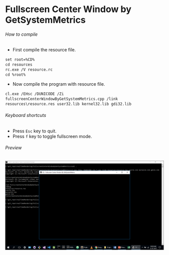 # Fullscreen Center Window by GetSystemMetrics

###### How to compile

-   First compile the resource file.

```
set root=%CD%
cd resources
rc.exe /V resource.rc
cd %root%
```

-   Now compile the program with resource file.

```
cl.exe /EHsc /DUNICODE /Zi fullscreenCenterWindowByGetSystemMetrics.cpp /link resources\resource.res user32.lib kernel32.lib gdi32.lib
```

###### Keyboard shortcuts

-   Press `Esc` key to quit.
-   Press `f` key to toggle fullscreen mode.

###### Preview

![fullscreenCenterWindowByGetSystemMetrics][fullscreencenterwindowbygetsystemmetrics-image]

[//]: # "Image declaration"
[fullscreencenterwindowbygetsystemmetrics-image]: ./preview/fullscreenCenterWindowByGetSystemMetrics.png "Fullscreen Center Window by GetSystemMetrics"

